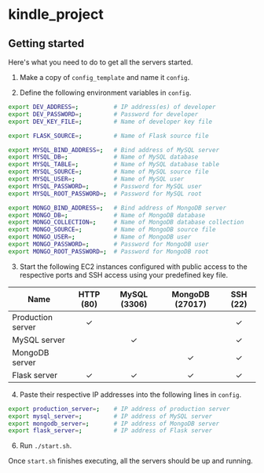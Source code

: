# kindle_project

## Getting started

Here's what you need to do to get all the servers started.

1. Make a copy of `config_template` and name it `config`.

2. Define the following environment variables in `config`.

```bash
export DEV_ADDRESS=;          # IP address(es) of developer
export DEV_PASSWORD=;         # Password for developer
export DEV_KEY_FILE=;         # Name of developer key file

export FLASK_SOURCE=;         # Name of Flask source file

export MYSQL_BIND_ADDRESS=;   # Bind address of MySQL server
export MYSQL_DB=;             # Name of MySQL database
export MYSQL_TABLE=;          # Name of MySQL database table
export MYSQL_SOURCE=;         # Name of MySQL source file
export MYSQL_USER=;           # Name of MySQL user
export MYSQL_PASSWORD=;       # Password for MySQL user
export MYSQL_ROOT_PASSWORD=;  # Password for MySQL root

export MONGO_BIND_ADDRESS=;   # Bind address of MongoDB server
export MONGO_DB=;             # Name of MongoDB database
export MONGO_COLLECTION=;     # Name of MongoDB database collection
export MONGO_SOURCE=;         # Name of MongoDB source file
export MONGO_USER=;           # Name of MongoDB user
export MONGO_PASSWORD=;       # Password for MongoDB user
export MONGO_ROOT_PASSWORD=;  # Password for MongoDB root
```

3. Start the following EC2 instances configured with public access to the respective ports and SSH access using your predefined key file.

| Name              | HTTP (80) | MySQL (3306) | MongoDB (27017) | SSH (22) |
|-------------------|:---------:|:------------:|:---------------:|:--------:|
| Production server |     ✓     |              |                 |     ✓    |
| MySQL server      |           |       ✓      |                 |     ✓    |
| MongoDB server    |           |              |        ✓        |     ✓    |
| Flask server      |     ✓     |       ✓      |        ✓        |     ✓    |

4. Paste their respective IP addresses into the following lines in `config`.

```bash
export production_server=;    # IP address of production server
export mysql_server=;         # IP address of MySQL server
export mongodb_server=;       # IP address of MongoDB server
export flask_server=;         # IP address of Flask server
```

6. Run `./start.sh`.

Once `start.sh` finishes executing, all the servers should be up and running.

